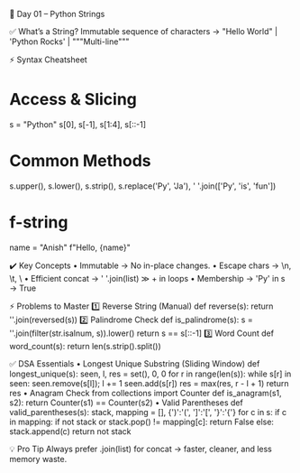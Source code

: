 🚀 Day 01 – Python Strings

✅ What’s a String?
Immutable sequence of characters → "Hello World" | 'Python Rocks' | """Multi-line"""

⚡ Syntax Cheatsheet
# Access & Slicing
s = "Python"
s[0], s[-1], s[1:4], s[::-1]

# Common Methods
s.upper(), s.lower(), s.strip(), s.replace('Py', 'Ja'), ' '.join(['Py', 'is', 'fun'])

# f-string
name = "Anish"
f"Hello, {name}"

✔️ Key Concepts
    • Immutable → No in-place changes.
    • Escape chars → \n, \t, \\
    • Efficient concat → ' '.join(list) ≫ + in loops
    • Membership → 'Py' in s → True

⚡ Problems to Master
1️⃣ Reverse String (Manual)
def reverse(s): return ''.join(reversed(s))
2️⃣ Palindrome Check
def is_palindrome(s):
    s = ''.join(filter(str.isalnum, s)).lower()
    return s == s[::-1]
3️⃣ Word Count
def word_count(s): return len(s.strip().split())

✅ DSA Essentials
    • Longest Unique Substring (Sliding Window)
def longest_unique(s):
    seen, l, res = set(), 0, 0
    for r in range(len(s)):
        while s[r] in seen:
            seen.remove(s[l]); l += 1
        seen.add(s[r])
        res = max(res, r - l + 1)
    return res
    • Anagram Check
from collections import Counter
def is_anagram(s1, s2): return Counter(s1) == Counter(s2)
    • Valid Parentheses
def valid_parentheses(s):
    stack, mapping = [], {')':'(', ']':'[', '}':'{'}
    for c in s:
        if c in mapping:
            if not stack or stack.pop() != mapping[c]: return False
        else:
            stack.append(c)
    return not stack

💡 Pro Tip
Always prefer .join(list) for concat → faster, cleaner, and less memory waste.

